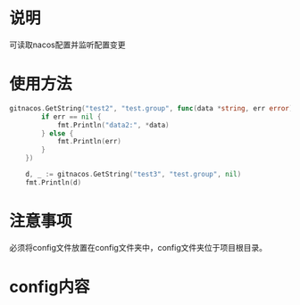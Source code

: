 # 说明
可读取nacos配置并监听配置变更

# 使用方法
```go
gitnacos.GetString("test2", "test.group", func(data *string, err error) {
		if err == nil {
			fmt.Println("data2:", *data)
		} else {
			fmt.Println(err)
		}
	})

	d, _ := gitnacos.GetString("test3", "test.group", nil)
	fmt.Println(d)
  ```
  # 注意事项
  必须将config文件放置在config文件夹中，config文件夹位于项目根目录。
  
  # config内容
  ```json
  
  ```
